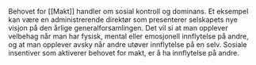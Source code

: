 Behovet for [[Makt]] handler om sosial kontroll og dominans. Et eksempel kan være en administrerende direktør som presenterer selskapets nye visjon på den årlige generalforsamlingen. Det vil si at man opplever velbehag når man har fysisk, mental eller emosjonell innflytelse på andre, og at man opplever avsky når andre utøver innflytelse på en selv. Sosiale insentiver som aktiverer behovet for makt, er å ha innflytelse på andre. 
